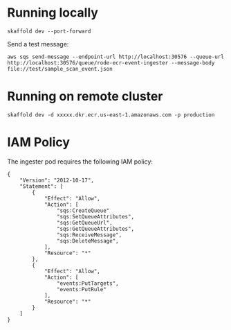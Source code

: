 # Running locally
`skaffold dev --port-forward`

Send a test message:

`aws sqs send-message --endpoint-url http://localhost:30576 --queue-url http://localhost:30576/queue/rode-ecr-event-ingester --message-body file://test/sample_scan_event.json`

# Running on remote cluster
`skaffold dev -d xxxxx.dkr.ecr.us-east-1.amazonaws.com -p production`

# IAM Policy
The ingester pod requires the following IAM policy:

```
{
    "Version": "2012-10-17",
    "Statement": [
        {
            "Effect": "Allow",
            "Action": [
                "sqs:CreateQueue"
                "sqs:SetQueueAttributes",
                "sqs:GetQueueUrl",
                "sqs:GetQueueAttributes",
                "sqs:ReceiveMessage",
                "sqs:DeleteMessage",
            ],
            "Resource": "*"
        },
        {
            "Effect": "Allow",
            "Action": [
                "events:PutTargets",
                "events:PutRule"
            ],
            "Resource": "*"
        }
    ]
}
```
